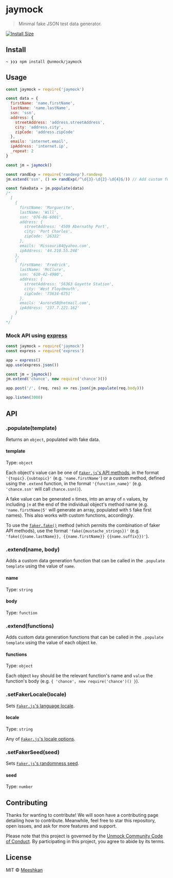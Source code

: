 # jaymock

> Minimal fake JSON test data generator.

[![Install Size](https://packagephobia.now.sh/badge?p=@unmock/jaymock)](https://packagephobia.now.sh/result?p=@unmock/jaymock)

## Install

```
~ ❯❯❯ npm install @unmock/jaymock
```

## Usage

```js
const jaymock = require('jaymock')

const data = {
  firstName: 'name.firstName',
  lastName: 'name.lastName',
  ssn: 'ssn',
  address: {
    streetAddress: 'address.streetAddress',
    city: 'address.city',
    zipCode: 'address.zipCode'
  },
  emails: 'internet.email',
  ipAddress: 'internet.ip',
  _repeat: 2
}

const jm = jaymock()

const randExp = require('randexp').randexp
jm.extend('ssn', () => randExp(/^\d{3}-\d{2}-\d{4}$/)) // Add custom functions using `jaymock.extend`

const fakeData = jm.populate(data)
/*
  [
    {
      firstName: 'Marguerite',
      lastName: 'Will',
      ssn: '076-86-6001',
      address: {
        streetAddress: '4509 Abernathy Port',
        city: 'Port Charles',
        zipCode: '26322'
      },
      emails: 'Missouri64@yahoo.com',
      ipAddress: '44.210.55.248'
    },
    {
      firstName: 'Fredrick',
      lastName: 'McClure',
      ssn: '610-42-4980',
      address: {
        streetAddress: '56363 Goyette Station',
        city: 'West Floydmouth',
        zipCode: '73634-6751'
      },
      emails: 'Aurore58@hotmail.com',
      ipAddress: '237.7.221.162'
    }
  ]
*/
```

### Mock API using [express](https://github.com/expressjs/express)

```js
const jaymock = require('jaymock')
const express = require('express')

app = express()
app.use(express.json())

const jm = jaymock()
jm.extend('chance', new require('chance')())

app.post('/', (req, res) => res.json(jm.populate(req.body)))

app.listen(3000)
```

## API

### .populate(template)

Returns an `object`, populated with fake data.

#### template

Type: `object`

Each object's value can be one of [`Faker.js`'s API methods](https://github.com/marak/Faker.js/#api-methods), in the format `'{topic}.{subtopic}'` (e.g. `'name.firstName'`) or a custom method, defined using the `.extend` function, in the format `'{function_name}'` (e.g. `'chance.ssn'` will call `chance.ssn()`).

A fake value can be generated `n` times, into an array of `n` values, by including `|n` at the end of the individual object's method name (e.g. `'name.firstName|5'` will generate an array, populated with `5` fake first names). This also works with custom functions, accordingly.

To use the [`faker.fake()`](https://github.com/marak/Faker.js/#fakerfake) method (which permits the combination of faker API methods), use the format `'fake({mustache_strings})'` (e.g. `'fake({{name.lastName}}, {{name.firstName}} {{name.suffix}})'`).

### .extend(name, body)

Adds a custom data generation function that can be called in the `.populate` `template` using the value of `name`.

#### name

Type: `string`

#### body

Type: `function`

### .extend(functions)

Adds custom data generation functions that can be called in the `.populate` `template` using the value of each object ke.

#### functions

Type: `object`

Each object `key` should be the relevant function's name and `value` the function's body (e.g. `{ 'chance', new require('chance')() }`).

### .setFakerLocale(locale)

Sets [`Faker.js`'s language locale](https://github.com/Marak/Faker.js/#localization).

#### locale

Type: `string`

Any of [`Faker.js`'s locale options](https://github.com/Marak/Faker.js/#localization).

### .setFakerSeed(seed)

Sets [`Faker.js`'s randomness seed](https://github.com/Marak/Faker.js/#setting-a-randomness-seed).

#### seed

Type: `number`

## Contributing

Thanks for wanting to contribute! We will soon have a contributing page
detailing how to contribute. Meanwhile, feel free to star this repository, open issues,
and ask for more features and support.

Please note that this project is governed by the [Unmock Community Code of Conduct](https://github.com/unmock/code-of-conduct). By participating in this project, you agree to abide by its terms.

## License

MIT © [Meeshkan](http://meeshkan.com/)